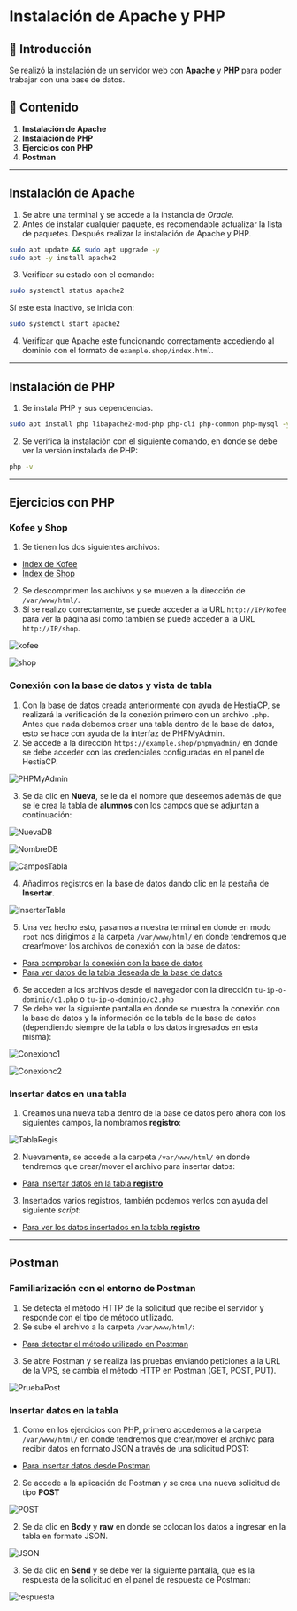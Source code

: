 # Instalación de Apache y PHP

## 📌 Introducción
Se realizó la instalación de un servidor web con **Apache** y **PHP** para poder trabajar con una base de datos.  

## 📂 Contenido
1. **Instalación de Apache**
2. **Instalación de PHP**
3. **Ejercicios con PHP**
4. **Postman**
---

## Instalación de Apache
1. Se abre una terminal y se accede a la instancia de *Oracle*.
2. Antes de instalar cualquier paquete, es recomendable actualizar la lista de paquetes. Después realizar la instalación de Apache y PHP.
```bash
sudo apt update && sudo apt upgrade -y
sudo apt -y install apache2
```
3. Verificar su estado con el comando:
```bash
sudo systemctl status apache2
```
Sí este esta inactivo, se inicia con:
```bash
sudo systemctl start apache2
```
4. Verificar que Apache este funcionando correctamente accediendo al dominio con el formato de `example.shop/index.html`.

---

## Instalación de PHP
1. Se instala PHP y sus dependencias.
```bash
sudo apt install php libapache2-mod-php php-cli php-common php-mysql -y
```
2. Se verifica la instalación con el siguiente comando, en donde se debe ver la versión instalada de PHP:
```bash
php -v
```
---

## Ejercicios con PHP

### Kofee y Shop

1. Se tienen los dos siguientes archivos:
- [Index de Kofee](kofee.zip)
- [Index de Shop](shop.zip)
2. Se descomprimen los archivos y se mueven a la dirección de `/var/www/html/`.
3. Sí se realizo correctamente, se puede acceder a la URL `http://IP/kofee` para ver la página así como tambien se puede acceder a la URL `http://IP/shop`.  

![kofee](01_kofee.png)

![shop](02_shop.png)

### Conexión con la base de datos y vista de tabla

1. Con la base de datos creada anteriormente con ayuda de HestiaCP, se realizará la verificación de la conexión primero con un archivo `.php`. Antes que nada debemos crear una tabla dentro de la base de datos, esto se hace con ayuda de la interfaz de PHPMyAdmin.
2. Se accede a la dirección `https://example.shop/phpmyadmin/` en donde se debe acceder con las credenciales configuradas en el panel de HestiaCP.  

![PHPMyAdmin](03_php.png)

3. Se da clic en **Nueva**, se le da el nombre que deseemos además de que se le crea la tabla de **alumnos** con los campos que se adjuntan a continuación:

![NuevaDB](04_NuevaDB.png)

![NombreDB](05_NombreDB.png)

![CamposTabla](06_CamposTabla.png)

4. Añadimos registros en la base de datos dando clic en la pestaña de **Insertar**.

![InsertarTabla](07_InsertarTabla.png)

5. Una vez hecho esto, pasamos a nuestra terminal en donde en modo `root` nos dirigimos a la carpeta `/var/www/html/` en donde tendremos que crear/mover los archivos de conexión con la base de datos:
- [Para comprobar la conexión con la base de datos](c1.php)
- [Para ver datos de la tabla deseada de la base de datos](c2.php)
6. Se acceden a los archivos desde el navegador con la dirección `tu-ip-o-dominio/c1.php` o `tu-ip-o-dominio/c2.php`
7. Se debe ver la siguiente pantalla en donde se muestra la conexión con la base de datos y la información de la tabla de la base de datos (dependiendo siempre de la tabla o los datos ingresados en esta misma):

![Conexionc1](08_Conexionc1.png)

![Conexionc2](09_Conexionc2.png)

### Insertar datos en una tabla
1. Creamos una nueva tabla dentro de la base de datos pero ahora con los siguientes campos, la nombramos **registro**:

![TablaRegis](10_TablaRegis.png)

2. Nuevamente, se accede a la carpeta `/var/www/html/` en donde tendremos que crear/mover el archivo para insertar datos:
- [Para insertar datos en la tabla **registro**](c3.php)

3. Insertados varios registros, también podemos verlos con ayuda del siguiente *script*:
- [Para ver los datos insertados en la tabla **registro**](datos.php)

---

## Postman 

### Familiarización con el entorno de Postman 
1. Se detecta el método HTTP de la solicitud que recibe el servidor y responde con el tipo de método utilizado.
2. Se sube el archivo a la carpeta `/var/www/html/`:
- [Para detectar el método utilizado en Postman](r0.php)
3. Se abre Postman y se realiza las pruebas enviando peticiones a la URL de la VPS, se cambia el método HTTP en Postman (GET, POST, PUT).

![PruebaPost](14_pruebaPostman.png)

### Insertar datos en la tabla
1. Como en los ejercicios con PHP, primero accedemos a la carpeta `/var/www/html/` en donde tendremos que crear/mover el archivo para recibir datos en formato JSON a través de una solicitud POST:
- [Para insertar datos desde Postman](c4.php)
2. Se accede a la aplicación de Postman y se crea una nueva solicitud de tipo **POST**  

![POST](11_POST.png)

2. Se da clic en **Body** y **raw** en donde se colocan los datos a ingresar en la tabla en formato JSON.

![JSON](12_JSON.png)

3. Se da clic en **Send** y se debe ver la siguiente pantalla, que es la respuesta de la solicitud en el panel de respuesta de Postman:

![respuesta](13_respuesta.png)

